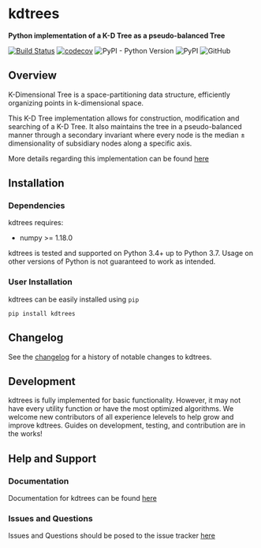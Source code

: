 # kdtrees
**Python implementation of a K-D Tree as a pseudo-balanced Tree**

[![Build Status](https://travis-ci.com/paradoxysm/kdtrees.svg?branch=master)](https://travis-ci.com/paradoxysm/kdtrees)
[![codecov](https://codecov.io/gh/paradoxysm/kdtrees/branch/master/graph/badge.svg)](https://codecov.io/gh/paradoxysm/kdtrees)
![PyPI - Python Version](https://img.shields.io/pypi/pyversions/kdtrees)
![PyPI](https://img.shields.io/pypi/v/kdtrees)
![GitHub](https://img.shields.io/github/license/paradoxysm/kdtrees?color=blue)

## Overview

K-Dimensional Tree is a space-partitioning data structure, efficiently organizing points in k-dimensional space.

This K-D Tree implementation allows for construction, modification and searching of a K-D Tree. It also maintains the tree in a pseudo-balanced manner through a secondary invariant where every node is the median ± dimensionality of subsidiary nodes along a specific axis.

More details regarding this implementation can be found [here](https://github.com/paradoxysm/kdtrees/tree/master/doc)

## Installation

### Dependencies

kdtrees requires:
- numpy >= 1.18.0

kdtrees is tested and supported on Python 3.4+ up to Python 3.7. Usage on other versions of Python is not guaranteed to work as intended.

### User Installation

kdtrees can be easily installed using ```pip```

```
pip install kdtrees
```

## Changelog

See the [changelog](https://github.com/paradoxysm/kdtrees/tree/master/CHANGES.md) for a history of notable changes to kdtrees.

## Development

kdtrees is fully implemented for basic functionality. However, it may not have every utility function or have the most optimized algorithms. We welcome new contributors of all experience lelevels to help grow and improve kdtrees. Guides on development, testing, and contribution are in the works!

## Help and Support

### Documentation

Documentation for kdtrees can be found [here](https://github.com/paradoxysm/kdtrees/tree/master/doc)

### Issues and Questions

Issues and Questions should be posed to the issue tracker [here](https://github.com/paradoxysm/kdtrees/issues)
